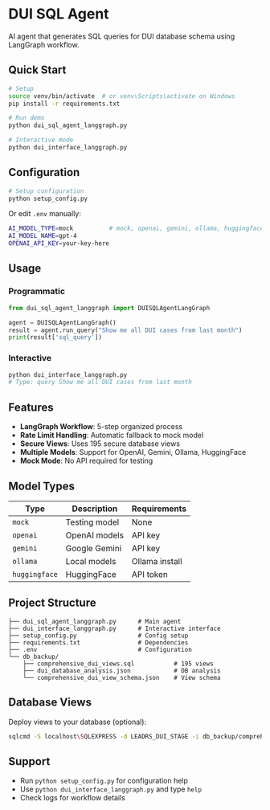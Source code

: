 # DUI SQL Agent

AI agent that generates SQL queries for DUI database schema using LangGraph workflow.

## Quick Start

```bash
# Setup
source venv/bin/activate  # or venv\Scripts\activate on Windows
pip install -r requirements.txt

# Run demo
python dui_sql_agent_langgraph.py

# Interactive mode
python dui_interface_langgraph.py
```

## Configuration

```bash
# Setup configuration
python setup_config.py
```

Or edit `.env` manually:
```bash
AI_MODEL_TYPE=mock          # mock, openai, gemini, ollama, huggingface
AI_MODEL_NAME=gpt-4
OPENAI_API_KEY=your-key-here
```

## Usage

### Programmatic
```python
from dui_sql_agent_langgraph import DUISQLAgentLangGraph

agent = DUISQLAgentLangGraph()
result = agent.run_query("Show me all DUI cases from last month")
print(result['sql_query'])
```

### Interactive
```bash
python dui_interface_langgraph.py
# Type: query Show me all DUI cases from last month
```

## Features

- **LangGraph Workflow**: 5-step organized process
- **Rate Limit Handling**: Automatic fallback to mock model
- **Secure Views**: Uses 195 secure database views
- **Multiple Models**: Support for OpenAI, Gemini, Ollama, HuggingFace
- **Mock Mode**: No API required for testing

## Model Types

| Type | Description | Requirements |
|------|-------------|--------------|
| `mock` | Testing model | None |
| `openai` | OpenAI models | API key |
| `gemini` | Google Gemini | API key |
| `ollama` | Local models | Ollama install |
| `huggingface` | HuggingFace | API token |

## Project Structure

```
├── dui_sql_agent_langgraph.py      # Main agent
├── dui_interface_langgraph.py      # Interactive interface
├── setup_config.py                 # Config setup
├── requirements.txt                # Dependencies
├── .env                            # Configuration
└── db_backup/
    ├── comprehensive_dui_views.sql           # 195 views
    ├── dui_database_analysis.json            # DB analysis
    └── comprehensive_dui_view_schema.json    # View schema
```

## Database Views

Deploy views to your database (optional):
```bash
sqlcmd -S localhost\SQLEXPRESS -d LEADRS_DUI_STAGE -i db_backup/comprehensive_dui_views.sql
```

## Support

- Run `python setup_config.py` for configuration help
- Use `python dui_interface_langgraph.py` and type `help`
- Check logs for workflow details 